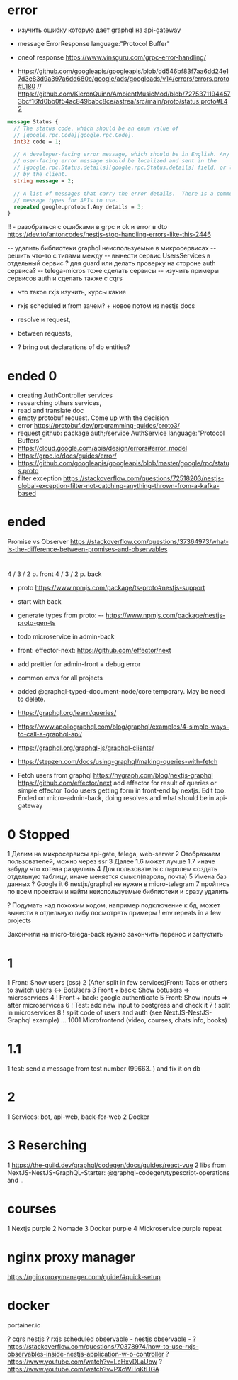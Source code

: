 # error

- изучить ошибку которую дает graphql на api-gateway
- message ErrorResponse language:"Protocol Buffer"
- oneof response https://www.vinsguru.com/grpc-error-handling/

- https://github.com/googleapis/googleapis/blob/dd546bf83f7aa6dd24e17d3e83d9a397a6dd680c/google/ads/googleads/v14/errors/errors.proto#L180
  // https://github.com/KieronQuinn/AmbientMusicMod/blob/72753711944573bcf16fd0bb0f54ac849babc8ce/astrea/src/main/proto/status.proto#L42

```protobuf
message Status {
  // The status code, which should be an enum value of
  // [google.rpc.Code][google.rpc.Code].
  int32 code = 1;

  // A developer-facing error message, which should be in English. Any
  // user-facing error message should be localized and sent in the
  // [google.rpc.Status.details][google.rpc.Status.details] field, or localized
  // by the client.
  string message = 2;

  // A list of messages that carry the error details.  There is a common set of
  // message types for APIs to use.
  repeated google.protobuf.Any details = 3;
}
```

!! - разобраться с ошибками в grpc и ok и error в dto
https://dev.to/antoncodes/nestjs-stop-handling-errors-like-this-2446

-- удалить библиотеки graphql неиспользуемые в микросервисах
-- решить что-то с типами между
-- вынести сервис UsersServices в отдельный сервис ? для guard или делать проверку на стороне auth сервиса?
-- telega-micros тоже сделать сервисы
-- изучить примеры сервисов auth и сделать также с cqrs

- что такое rxjs изучить, курсы какие
- rxjs scheduled и from зачем? + новое потом из nestjs docs

- resolve и request,
- between requests,
- ? bring out declarations of db entities?

# ended 0

- creating AuthController services
- researching others services,
- read and translate doc
- empty protobuf request. Come up with the decision
- error https://protobuf.dev/programming-guides/proto3/
- request github: package auth;/service AuthService language:"Protocol Buffers"
- https://cloud.google.com/apis/design/errors#error_model
- https://grpc.io/docs/guides/error/
- https://github.com/googleapis/googleapis/blob/master/google/rpc/status.proto
- filter exception https://stackoverflow.com/questions/72518203/nestjs-global-exception-filter-not-catching-anything-thrown-from-a-kafka-based

# ended

Promise vs Observer https://stackoverflow.com/questions/37364973/what-is-the-difference-between-promises-and-observables

#

4 / 3 / 2 p. front
4 / 3 / 2 p. back

- proto https://www.npmjs.com/package/ts-proto#nestjs-support

- start with back
- generate types from proto:
  -- https://www.npmjs.com/package/nestjs-proto-gen-ts
- todo microservice in admin-back

- front: effector-next: https://github.com/effector/next

- add prettier for admin-front + debug error

- common envs for all projects

- added @graphql-typed-document-node/core temporary. May be need to delete.

- https://graphql.org/learn/queries/
- https://www.apollographql.com/blog/graphql/examples/4-simple-ways-to-call-a-graphql-api/
- https://graphql.org/graphql-js/graphql-clients/
- https://stepzen.com/docs/using-graphql/making-queries-with-fetch
- Fetch users from graphql https://hygraph.com/blog/nextjs-graphql
  https://github.com/effector/next
  add effector for result of queries or simple effector
  Todo users getting form in front-end by nextjs. Edit too.
  Ended on micro-admin-back, doing resolves and what should be in api-gateway

# 0 Stopped

1 Делим на микросервисы api-gate, telega, web-server
2 Отображаем пользователей, можно через ssr
3 Далее 1.6 может лучше 1.7 иначе забуду что хотела разделить
4 Для пользователя с паролем создать отдельную таблицу, иначе меняется смысл(пароль, почта)
5 Имена баз данных ? Google it
6 nestjs/graphql не нужен в micro-telegram
7 пройтись по всем проектам и найти неиспользуемые библиотеки и сразу удалить

? Подумать над похожим кодом, например подключение к бд, может вынести в отдельную либу
посмотреть примеры
! env repeats in a few projects

Закончили на micro-telega-back нужно закончить перенос и запустить

# 1

1 Front: Show users (css)
2 (After split in few services)Front: Tabs or others to switch users <-> BotUsers
3 Front + back: Show botusers => microservices
4 ! Front + back: google authenticate
5 Front: Show inputs => after microservices
6 ! Test: add new input to postgress and check it
7 ! split in microservices
8 ! split code of users and auth (see NextJS-NestJS-Graphql example)
...
1001 Microfrontend (video, courses, chats info, books)

# 1.1

1 test: send a message from test number (99663..) and fix it on db

# 2

1 Services: bot, api-web, back-for-web
2 Docker

# 3 Reserching

1 https://the-guild.dev/graphql/codegen/docs/guides/react-vue
2 libs from NextJS-NestJS-GraphQL-Starter: @graphql-codegen/typescript-operations and ..

# courses

1 Nextjs purple
2 Nomade
3 Docker purple
4 Mickroservice purple repeat

# nginx proxy manager

https://nginxproxymanager.com/guide/#quick-setup

# docker

portainer.io

? cqrs nestjs
? rxjs scheduled observable - nestjs observable -
? https://stackoverflow.com/questions/70378974/how-to-use-rxjs-observables-inside-nestjs-application-w-o-controller
? https://www.youtube.com/watch?v=LcHxvDLaUbw
? https://www.youtube.com/watch?v=PXoWHqKtHGA

